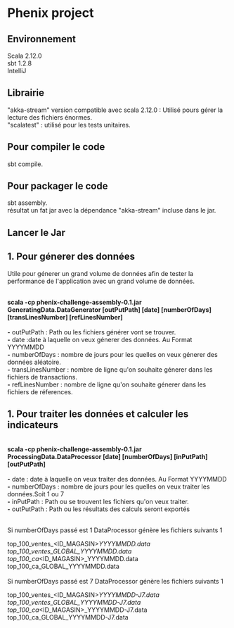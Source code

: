 <h1>Phenix project</h1>

<h2>Environnement</h2>
Scala 2.12.0<br>
sbt 1.2.8<br>
IntelliJ<br>

<h2>Librairie</h2>
"akka-stream" version compatible avec scala 2.12.0 : Utilisé pours gérer la lecture des fichiers énormes.<br>
"scalatest" : utilisé pour les tests unitaires.<br>

<h2>Pour compiler le code</h2>
sbt compile.
<h2>Pour packager le code</h2>
sbt assembly.<br>
résultat un fat jar avec la dépendance "akka-stream" incluse dans le jar.<br>

<h2>Lancer le Jar</h2>
  <h2>1. Pour génerer des données</h2>
  Utile pour génerer un grand volume de données afin de tester la performance de l'application avec un grand volume de données.


<br> <b>scala -cp phenix-challenge-assembly-0.1.jar GeneratingData.DataGenerator [outPutPath] [date] [numberOfDays] </b>  <b>[transLinesNumber] [refLinesNumber] </b><br>
  <br>
  <b>-</b> outPutPath : Path ou les fichiers générer vont se trouver.</b><br>
  <b>-</b> date :date à laquelle on veux génerer des données. Au Format YYYYMMDD<br>
  <b>-</b> numberOfDays : nombre de jours pour les quelles on veux génerer des données aléatoire.<br> 
  <b>-</b> transLinesNumber : nombre de ligne qu'on souhaite génerer dans les fichiers de transactions.<br>
  <b>-</b> refLinesNumber : nombre de ligne qu'on souhaite génerer dans les fichiers de réferences.<br>

  <h2>1. Pour traiter les données et calculer les indicateurs</h2>
<br> <b>scala -cp phenix-challenge-assembly-0.1.jar ProcessingData.DataProcessor [date] [numberOfDays] [inPutPath] [outPutPath] </b><br>
<br>
  <b>-</b> date : date à laquelle on veux traiter des données. Au Format YYYYMMDD<br>
  <b>-</b> numberOfDays : nombre de jours pour les quelles on veux traiter les données.Soit 1 ou 7<br>
  <b>-</b>  inPutPath : Path ou se trouvent les fichiers qu'on veux traiter.</b><br>
  <b>-</b>  outPutPath : Path ou les résultats des calculs seront exportés</b><br><br>
  
Si numberOfDays passé est 1 DataProcessor génère les fichiers suivants 1<br>

top_100_ventes_<ID_MAGASIN>_YYYYMMDD.data<br>
top_100_ventes_GLOBAL_YYYYMMDD.data<br>
top_100_ca_<ID_MAGASIN>_YYYYMMDD.data<br>
top_100_ca_GLOBAL_YYYYMMDD.data<br>
<br>
Si numberOfDays passé est 7 DataProcessor génère les fichiers suivants 1<br>

top_100_ventes_<ID_MAGASIN>_YYYYMMDD-J7.data<br>
top_100_ventes_GLOBAL_YYYYMMDD-J7.data<br>
top_100_ca_<ID_MAGASIN>_YYYYMMDD-J7.data<br>
top_100_ca_GLOBAL_YYYYMMDD-J7.data<br>

